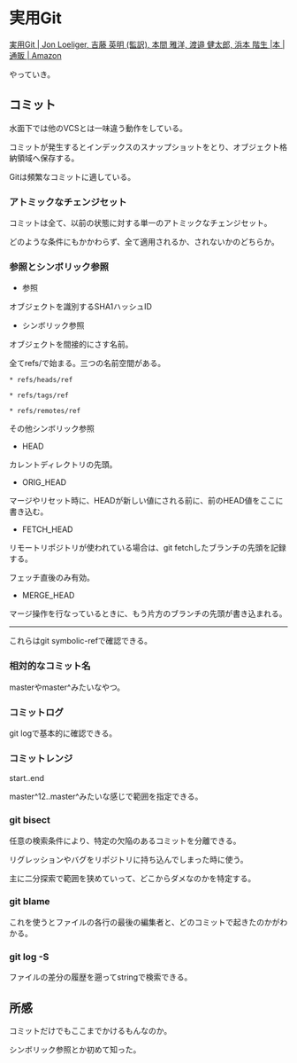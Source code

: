 # 実用Git

[実用Git | Jon Loeliger, 吉藤 英明 (監訳), 本間 雅洋, 渡邉 健太郎, 浜本 階生 |本 | 通販 | Amazon](https://www.amazon.co.jp/%E5%AE%9F%E7%94%A8Git-Jon-Loeliger/dp/4873114403)

やっていき。

## コミット

水面下では他のVCSとは一味違う動作をしている。

コミットが発生するとインデックスのスナップショットをとり、オブジェクト格納領域へ保存する。

Gitは頻繁なコミットに適している。

### アトミックなチェンジセット

コミットは全て、以前の状態に対する単一のアトミックなチェンジセット。

どのような条件にもかかわらず、全て適用されるか、されないかのどちらか。

### 参照とシンボリック参照

* 参照

オブジェクトを識別するSHA1ハッシュID

* シンボリック参照

オブジェクトを間接的にさす名前。

全てrefs/で始まる。三つの名前空間がある。

	* refs/heads/ref

	* refs/tags/ref

	* refs/remotes/ref

その他シンボリック参照

* HEAD

カレントディレクトリの先頭。

* ORIG_HEAD

マージやリセット時に、HEADが新しい値にされる前に、前のHEAD値をここに書き込む。

* FETCH_HEAD

リモートリポジトリが使われている場合は、git fetchしたブランチの先頭を記録する。

フェッチ直後のみ有効。

* MERGE_HEAD

マージ操作を行なっているときに、もう片方のブランチの先頭が書き込まれる。

---

これらはgit symbolic-refで確認できる。

### 相対的なコミット名

masterやmaster^みたいなやつ。

### コミットログ

git logで基本的に確認できる。

### コミットレンジ

start..end

master^12..master^みたいな感じで範囲を指定できる。

### git bisect

任意の検索条件により、特定の欠陥のあるコミットを分離できる。

リグレッションやバグをリポジトリに持ち込んでしまった時に使う。

主に二分探索で範囲を狭めていって、どこからダメなのかを特定する。

### git blame

これを使うとファイルの各行の最後の編集者と、どのコミットで起きたのかがわかる。

### git log -S <string>

ファイルの差分の履歴を遡ってstringで検索できる。

## 所感

コミットだけでもここまでかけるもんなのか。

シンボリック参照とか初めて知った。
